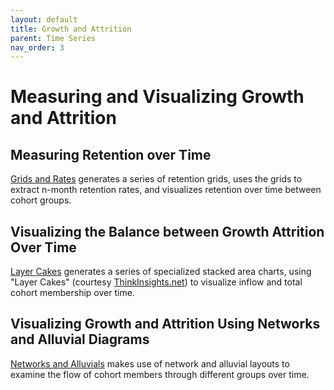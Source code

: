 ```yaml
---
layout: default
title: Growth and Attrition
parent: Time Series
nav_order: 3
---
```


# Measuring and Visualizing Growth and Attrition 

## Measuring Retention over Time

[Grids and Rates](https://github.com/AMNakamura/miscellanea/blob/master/time_series/Retention1_GridsPlusRates.md) generates a series of retention grids, uses the grids to extract n-month retention rates, and visualizes retention over time between cohort groups.


## Visualizing the Balance between Growth Attrition Over Time  

[Layer Cakes](https://github.com/AMNakamura/miscellanea/blob/master/time_series/Retention2_LayerCakes.md) generates a series of specialized stacked area charts, using "Layer Cakes" (courtesy [ThinkInsights.net](https://thinkinsights.net/digital/cohort-analysis-using-layer-cake-graphs-with-r/)) to visualize inflow and total cohort membership over time.

## Visualizing Growth and Attrition Using Networks and Alluvial Diagrams

[Networks and Alluvials](https://github.com/AMNakamura/miscellanea/blob/master/time_series/Retention3_Sankey.md) makes use of network and alluvial layouts to examine the flow of cohort members through different groups over time. 

